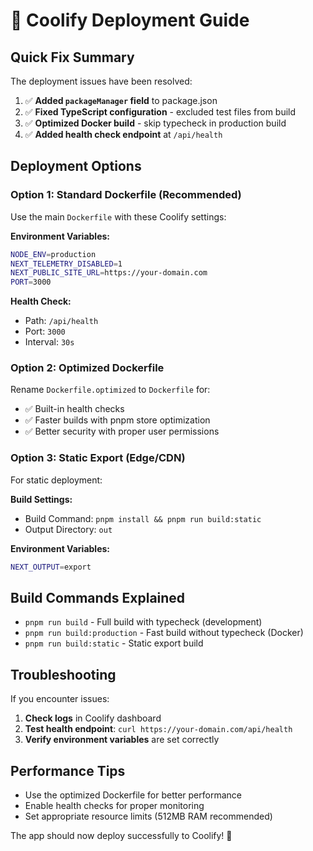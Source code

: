 # 🚀 Coolify Deployment Guide

## Quick Fix Summary

The deployment issues have been resolved:

1. ✅ **Added `packageManager` field** to package.json
2. ✅ **Fixed TypeScript configuration** - excluded test files from build
3. ✅ **Optimized Docker build** - skip typecheck in production build
4. ✅ **Added health check endpoint** at `/api/health`

## Deployment Options

### Option 1: Standard Dockerfile (Recommended)
Use the main `Dockerfile` with these Coolify settings:

**Environment Variables:**
```bash
NODE_ENV=production
NEXT_TELEMETRY_DISABLED=1
NEXT_PUBLIC_SITE_URL=https://your-domain.com
PORT=3000
```

**Health Check:**
- Path: `/api/health`
- Port: `3000`
- Interval: `30s`

### Option 2: Optimized Dockerfile
Rename `Dockerfile.optimized` to `Dockerfile` for:
- ✅ Built-in health checks
- ✅ Faster builds with pnpm store optimization
- ✅ Better security with proper user permissions

### Option 3: Static Export (Edge/CDN)
For static deployment:

**Build Settings:**
- Build Command: `pnpm install && pnpm run build:static`
- Output Directory: `out`

**Environment Variables:**
```bash
NEXT_OUTPUT=export
```

## Build Commands Explained

- `pnpm run build` - Full build with typecheck (development)
- `pnpm run build:production` - Fast build without typecheck (Docker)
- `pnpm run build:static` - Static export build

## Troubleshooting

If you encounter issues:

1. **Check logs** in Coolify dashboard
2. **Test health endpoint**: `curl https://your-domain.com/api/health`
3. **Verify environment variables** are set correctly

## Performance Tips

- Use the optimized Dockerfile for better performance
- Enable health checks for proper monitoring
- Set appropriate resource limits (512MB RAM recommended)

The app should now deploy successfully to Coolify! 🎉